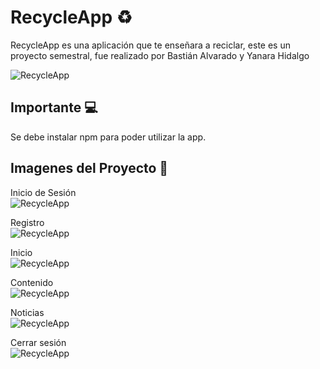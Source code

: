 # RecycleApp ♻️
RecycleApp es una aplicación que te enseñara a reciclar, este es un proyecto semestral, fue realizado por Bastián Alvarado y Yanara Hidalgo

![RecycleApp](project-imgs/Home)

## Importante 💻
Se debe instalar npm para poder utilizar la app.

## Imagenes del Proyecto 📱

Inicio de Sesión<br>
![RecycleApp](project-imgs/Login)

Registro<br>
![RecycleApp](project-imgs/Register)

Inicio<br>
![RecycleApp](project-imgs/Home)

Contenido<br>
![RecycleApp](project-imgs/Content)

Noticias<br>
![RecycleApp](project-imgs/News)

Cerrar sesión<br>
![RecycleApp](project-imgs/Logout)

